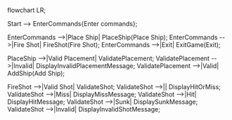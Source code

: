 flowchart LR;

Start --> EnterCommands{Enter commands};

EnterCommands -->|Place Ship| PlaceShip(Place Ship);
EnterCommands -->|Fire Shot| FireShot(Fire Shot);
EnterCommands -->|Exit| ExitGame(Exit);

PlaceShip -->|Valid Placement| ValidatePlacement;
ValidatePlacement -->|Invalid| DisplayInvalidPlacementMessage;
ValidatePlacement -->|Valid| AddShip(Add Ship);

FireShot -->|Valid Shot| ValidateShot;
ValidateShot -->|| DisplayHitOrMiss;
ValidateShot -->|Miss| DisplayMissMessage;
ValidateShot -->|Hit| DisplayHitMessage;
ValidateShot -->|Sunk| DisplaySunkMessage;
ValidateShot -->|Invalid| DisplayInvalidShotMessage;
